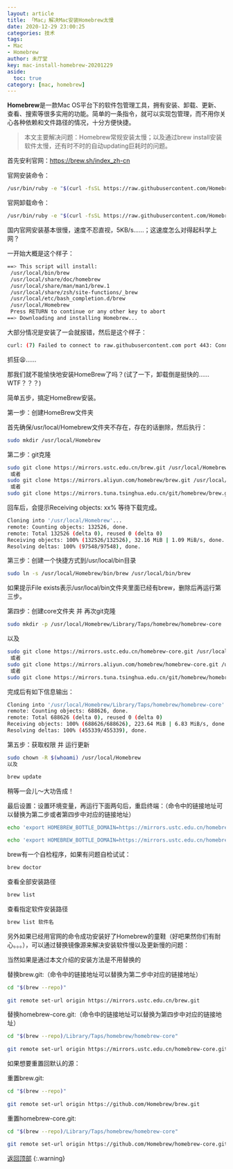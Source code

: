 ```yaml
---
layout: article
title: 「Mac」解决Mac安装Homebrew太慢
date: 2020-12-29 23:00:25
categories: 技术
tags:
- Mac
- Homebrew
author: 未厅堂
key: mac-install-homebrew-20201229
aside:
  toc: true
category: [mac, homebrew]
---
```



<span id='head'></span>

**Homebrew**是一款Mac OS平台下的软件包管理工具，拥有安装、卸载、更新、查看、搜索等很多实用的功能。简单的一条指令，就可以实现包管理，而不用你关心各种依赖和文件路径的情况，十分方便快捷。

> 本文主要解决问题：Homebrew常规安装太慢；以及通过brew install安装软件太慢，还有时不时的自动updating巨耗时的问题。

首先安利官网：https://brew.sh/index_zh-cn
<!--more-->

官网安装命令：
```bash
/usr/bin/ruby -e "$(curl -fsSL https://raw.githubusercontent.com/Homebrew/install/master/uninstall)"
```
官网卸载命令：
```bash
/usr/bin/ruby -e "$(curl -fsSL https://raw.githubusercontent.com/Homebrew/install/master/uninstall)"
```
国内官网安装基本很慢，速度不忍直视，5KB/s......；这速度怎么对得起科学上网？

一开始大概是这个样子：
```bash
==> This script will install:
 /usr/local/bin/brew
 /usr/local/share/doc/homebrew
 /usr/local/share/man/man1/brew.1
 /usr/local/share/zsh/site-functions/_brew
 /usr/local/etc/bash_completion.d/brew
 /usr/local/Homebrew
 Press RETURN to continue or any other key to abort
==> Downloading and installing Homebrew...
```

大部分情况是安装了一会就报错，然后是这个样子：
```bash
curl: (7) Failed to connect to raw.githubusercontent.com port 443: Connection refused
```
抓狂😫……

那我们就不能愉快地安装HomeBrew了吗？(试了一下，卸载倒是挺快的……WTF？？？)

 

简单五步，搞定HomeBrew安装。

 

第一步：创建HomeBrew文件夹

首先确保/usr/local/Homebrew文件夹不存在，存在的话删除，然后执行：
```bash
sudo mkdir /usr/local/Homebrew
```
第二步：git克隆

```bash
sudo git clone https://mirrors.ustc.edu.cn/brew.git /usr/local/Homebrew
 或者 
sudo git clone https://mirrors.aliyun.com/homebrew/brew.git /usr/local/Homebrew
 或者 
sudo git clone https://mirrors.tuna.tsinghua.edu.cn/git/homebrew/brew.git /usr/local/Homebrew

```
回车后，会提示Receiving objects: xx% 等待下载完成。
```bash
Cloning into '/usr/local/Homebrew'... 
remote: Counting objects: 132526, done. 
remote: Total 132526 (delta 0), reused 0 (delta 0) 
Receiving objects: 100% (132526/132526), 32.16 MiB | 1.09 MiB/s, done. 
Resolving deltas: 100% (97548/97548), done.
```
第三步：创建一个快捷方式到/usr/local/bin目录
```bash
sudo ln -s /usr/local/Homebrew/bin/brew /usr/local/bin/brew
```
如果提示File exists表示/usr/local/bin文件夹里面已经有brew，删除后再运行第三步。

第四步：创建core文件夹 并 再次git克隆
```bash
sudo mkdir -p /usr/local/Homebrew/Library/Taps/homebrew/homebrew-core
```
以及
```bash
sudo git clone https://mirrors.ustc.edu.cn/homebrew-core.git /usr/local/Homebrew/Library/Taps/homebrew/homebrew-core
 或者 
sudo git clone https://mirrors.aliyun.com/homebrew/homebrew-core.git /usr/local/Homebrew/Library/Taps/homebrew/homebrew-core
 或者 
sudo git clone https://mirrors.tuna.tsinghua.edu.cn/git/homebrew/homebrew-core.git /usr/local/Homebrew/Library/Taps/homebrew/homebrew-core
```
完成后有如下信息输出：
```bash
Cloning into '/usr/local/Homebrew/Library/Taps/homebrew/homebrew-core'... 
remote: Counting objects: 688626, done. 
remote: Total 688626 (delta 0), reused 0 (delta 0) 
Receiving objects: 100% (688626/688626), 223.64 MiB | 6.83 MiB/s, done. 
Resolving deltas: 100% (455339/455339), done.
 ```

第五步：获取权限 并 运行更新
```bash
sudo chown -R $(whoami) /usr/local/Homebrew
以及

brew update
```
稍等一会儿～大功告成！

最后设置：设置环境变量，再运行下面两句后，重启终端：（命令中的链接地址可以替换为第二步或者第四步中对应的链接地址）
```bash
echo 'export HOMEBREW_BOTTLE_DOMAIN=https://mirrors.ustc.edu.cn/homebrew-bottles' >> ~/.zshrc 
 
echo 'export HOMEBREW_BOTTLE_DOMAIN=https://mirrors.ustc.edu.cn/homebrew-bottles' >> ~/.bash_profile
```
brew有一个自检程序，如果有问题自检试试：
```bash
brew doctor
```
查看全部安装路径
```bash
brew list
```
查看指定软件安装路径
```bash
brew list 软件名
```
另外如果已经用官网的命令成功安装好了Homebrew的童鞋（好吧果然你们有耐心。。。），可以通过替换镜像源来解决安装软件慢以及更新慢的问题：

当然如果是通过本文介绍的安装方法是不用替换的

替换brew.git:（命令中的链接地址可以替换为第二步中对应的链接地址）
```bash
cd "$(brew --repo)"
 
git remote set-url origin https://mirrors.ustc.edu.cn/brew.git
```
替换homebrew-core.git:（命令中的链接地址可以替换为第四步中对应的链接地址）
```bash
cd "$(brew --repo)/Library/Taps/homebrew/homebrew-core"
 
git remote set-url origin https://mirrors.ustc.edu.cn/homebrew-core.git
```
如果想要重置回默认的源：

重置brew.git:
```bash
cd "$(brew --repo)"
 
git remote set-url origin https://github.com/Homebrew/brew.git
```
重置homebrew-core.git:
```bash
cd "$(brew --repo)/Library/Taps/homebrew/homebrew-core"
 
git remote set-url origin https://github.com/Homebrew/homebrew-core.git
```

[返回顶部](#head)
{:.warning}